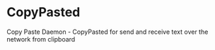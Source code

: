 # CopyPasted
Copy Paste Daemon - CopyPasted for send and receive text over the network from clipboard
